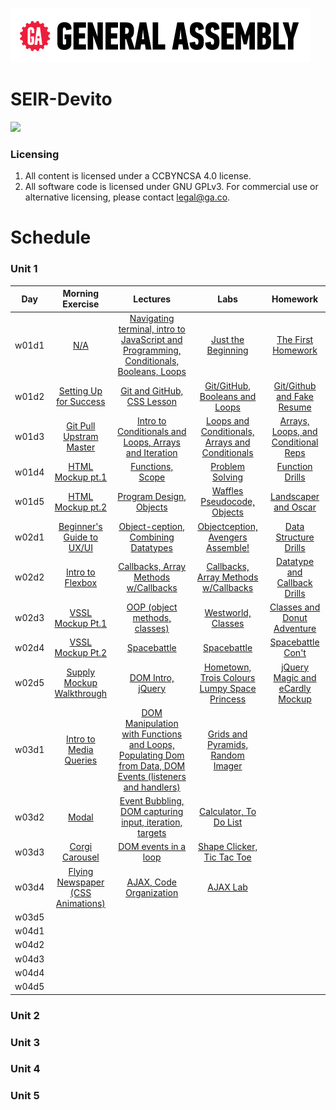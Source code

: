 ![](/ga_cog.png)

# SEIR-Devito 

<a href="https://www.youtube.com/watch?v=hPNUtbNpKUU"><img src="https://imgur.com/gDgw9qr.png"></a>

### Licensing

1. All content is licensed under a CC­BY­NC­SA 4.0 license.
1. All software code is licensed under GNU GPLv3. For commercial use or alternative licensing, please contact legal@ga.co.

# Schedule 

### Unit 1
| Day | Morning Exercise | Lectures | Labs | Homework |
|:---:|:-----------:|:-------:|:-----------:|:-----------:|
| w01d1 |[N/A](./unit_1/w01d01/morning_exercise)| [Navigating terminal, intro to JavaScript and Programming, Conditionals, Booleans, Loops](./unit_1/w01d01/instructor_notes)| [Just the Beginning](./unit_1/w01d01/student_labs)|[The First Homework](./unit_1/w01d01/homework)|
| w01d2 |[Setting Up for Success](./unit_1/w01d02/morning_exercise)| [Git and GitHub, CSS Lesson](./unit_1/w01d02/instructor_notes)| [Git/GitHub, Booleans and Loops](./unit_1/w01d02/student_labs)|[Git/Github and Fake Resume](./unit_1/w01d02/homework)|
| w01d3 |[Git Pull Upstram Master](./unit_1/w01d03/morning_exercise)| [Intro to Conditionals and Loops, Arrays and Iteration](./unit_1/w01d03/instructor_notes)| [Loops and Conditionals, Arrays and Conditionals](./unit_1/w01d03/student_labs)|[Arrays, Loops, and Conditional Reps](./unit_1/w01d03/homework)|
| w01d4 |[HTML Mockup pt.1](./unit_1/w01d04/morning_exercise)| [Functions, Scope](./unit_1/w01d04/instructor_notes)| [Problem Solving](./unit_1/w01d04/student_labs)|[Function Drills](./unit_1/w01d04/homework)|
| w01d5 |[HTML Mockup pt.2](./unit_1/w01d05/morning_exercise)| [Program Design, Objects](./unit_1/w01d05/instructor_notes)| [Waffles Pseudocode, Objects](./unit_1/w01d05/student_labs)|[Landscaper and Oscar](./unit_1/w01d05/homework)|
| w02d1 |[Beginner's Guide to UX/UI](./unit_1/w02d01/morning_exercise)| [Object-ception, Combining Datatypes](./unit_1/w02d01/instructor_notes)| [Objectception, Avengers Assemble!](./unit_1/w02d01/student_labs)|[Data Structure Drills](./unit_1/w02d01/homework)|
| w02d2 |[Intro to Flexbox](./unit_1/w02d02/morning_exercise)| [Callbacks, Array Methods w/Callbacks](./unit_1/w02d02/instructor_notes)| [Callbacks, Array Methods w/Callbacks](./unit_1/w02d02/student_labs)|[Datatype and Callback Drills](./unit_1/w02d02/homework)|
| w02d3 |[VSSL Mockup Pt.1](./unit_1/w02d03/morning_exercise)| [OOP (object methods, classes)](./unit_1/w02d03/instructor_notes)| [Westworld, Classes](./unit_1/w02d03/student_labs)|[Classes and Donut Adventure](./unit_1/w02d03/homework)|
| w02d4 |[VSSL Mockup Pt.2](./unit_1/w02d04/morning_exercise)| [Spacebattle](./unit_1/w02d04/instructor_notes)| [Spacebattle](./unit_1/w02d04/student_labs)|[Spacebattle Con't](./unit_1/w02d04/homework)|
| w02d5 |[Supply Mockup Walkthrough](./unit_1/w02d05/morning_exercise)| [DOM Intro, jQuery](./unit_1/w02d05/instructor_notes)| [Hometown, Trois Colours Lumpy Space Princess](./unit_1/w02d05/student_labs)|[jQuery Magic and eCardly Mockup](./unit_1/w02d05/homework)|
| w03d1 |[Intro to Media Queries](./unit_1/w03d01/morning_exercise)| [DOM Manipulation with Functions and Loops, Populating Dom from Data, DOM Events (listeners and handlers)](./unit_1/w03d01/instructor_notes)| [Grids and Pyramids, Random Imager](./unit_1/w03d01/student_labs)|[](./unit_1/w03d01/homework)|
| w03d2 |[Modal](./unit_1/w03d02/morning_exercise)| [Event Bubbling, DOM capturing input, iteration, targets](./unit_1/w03d02/instructor_notes)| [Calculator, To Do List](./unit_1/w03d02/student_labs)|[](./unit_1/w03d02/homework)|
| w03d3 |[Corgi Carousel](./unit_1/w03d03/morning_exercise)| [DOM events in a loop](./unit_1/w03d03/instructor_notes)| [Shape Clicker, Tic Tac Toe](./unit_1/w03d03/student_labs)|[](./unit_1/w03d03/homework)|
| w03d4 |[Flying Newspaper (CSS Animations)](./unit_1/w03d04/morning_exercise)| [AJAX, Code Organization](./unit_1/w03d04/instructor_notes)| [AJAX Lab](./unit_1/w03d04/student_labs)|[](./unit_1/w03d04/homework)|
| w03d5 |[](./unit_1/w03d05/morning_exercise)| [](./unit_1/w03d05/instructor_notes)| [](./unit_1/w03d05/student_labs)|[](./unit_1/w03d05/homework)|
| w04d1 |[](./unit_1/w04d01/morning_exercise)| [](./unit_1/w04d01/instructor_notes)| [](./unit_1/w04d01/student_labs)|[](./unit_1/w04d01/homework)|
| w04d2 |[](./unit_1/w04d02/morning_exercise)| [](./unit_1/w04d02/instructor_notes)| [](./unit_1/w04d02/student_labs)|[](./unit_1/w04d02/homework)|
| w04d3 |[](./unit_1/w04d03/morning_exercise)| [](./unit_1/w04d03/instructor_notes)| [](./unit_1/w04d03/student_labs)|[](./unit_1/w04d03/homework)|
| w04d4 |[](./unit_1/w04d04/morning_exercise)| [](./unit_1/w04d04/instructor_notes)| [](./unit_1/w04d04/student_labs)|[](./unit_1/w04d04/homework)|
| w04d5 |[](./unit_1/w04d05/morning_exercise)| [](./unit_1/w04d05/instructor_notes)| [](./unit_1/w04d05/student_labs)|[](./unit_1/w04d05/homework)|


### Unit 2 

### Unit 3

### Unit 4 

### Unit 5
